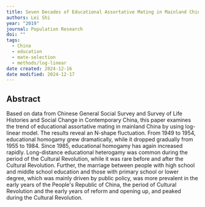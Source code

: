 ```yaml
---
title: Seven Decades of Educational Assortative Mating in Mainland China
authors: Lei Shi
year: "2019"
journal: Population Research
doi: ""
tags:
  - China
  - education
  - mate-selection
  - methods/log-linear
date created: 2024-12-16
date modified: 2024-12-17
---
```


## Abstract

Based on data from Chinese General Social Survey and Survey of Life Histories and Social Change in Contemporary China, this paper examines the trend of educational assortative mating in mainland China by using log-linear model. The results reveal an N-shape fluctuation. From 1949 to 1954, educational homogamy grew dramatically, while it dropped gradually from 1955 to 1984. Since 1985, educational homogamy has again increased rapidly. Long-distance educational heterogamy was common during the period of the Cultural Revolution, while it was rare before and after the Cultural Revolution. Further, the marriage between people with high school and middle school education and those with primary school or lower degree, which was mainly driven by public policy, was more prevalent in the early years of the People's Republic of China, the period of Cultural Revolution and the early years of reform and opening up, and peaked during the Cultural Revolution.
